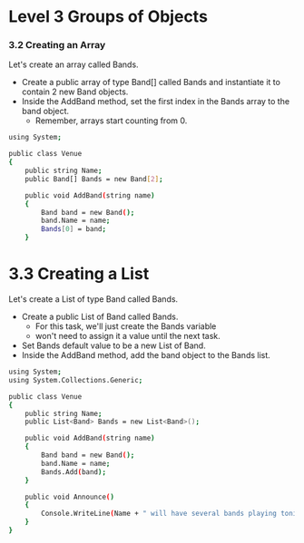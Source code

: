 # Level 3 Groups of Objects

### 3.2 Creating an Array
Let's create an array called Bands.

- Create a public array of type Band[] called Bands and instantiate it to contain 2 new Band objects.
-  Inside the AddBand method, set the first index in the Bands array to the band object. 
      - Remember, arrays start counting from 0.
      
```sh
using System;

public class Venue
{
    public string Name;
    public Band[] Bands = new Band[2];

    public void AddBand(string name)
    {
        Band band = new Band();
        band.Name = name;
        Bands[0] = band;
    }
```

# 3.3 Creating a List

Let's create a List of type Band called Bands.
- Create a public List of Band called Bands. 
     - For this task, we'll just create the Bands variable
     - won't need to assign it a value until the next task.
- Set Bands default value to be a new List of Band.
- Inside the AddBand method, add the band object to the Bands list.

```sh
using System;
using System.Collections.Generic;

public class Venue
{
    public string Name;
    public List<Band> Bands = new List<Band>();

    public void AddBand(string name)
    {
        Band band = new Band();
        band.Name = name;
        Bands.Add(band);
    }

    public void Announce()
    {
        Console.WriteLine(Name + " will have several bands playing tonight!");
    }
}
```
